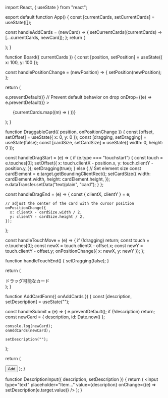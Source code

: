 import React, { useState } from "react";

export default function App() {
const [currentCards, setCurrentCards] = useState([]);

const handleAddCards = (newCard) => {
setCurrentCards((currentCards) => [...currentCards, newCard]);
};
return (
<div
      className="h-screen w-full 
    bg-[url('https://plus.unsplash.com/premium_photo-1725347346926-f568729d43b3?q=80&w=1470&auto=format&fit=crop&ixlib=rb-4.0.3&ixid=M3wxMjA3fDB8MHxwaG90by1wYWdlfHx8fGVufDB8fHx8fA%3D%3D')]
    //  bg-cover bg-center bg-fixed"
    >
<Board currentCards={currentCards} />
<AddCardForm onAddCards={handleAddCards} />
</div>
);
}

function Board({ currentCards }) {
const [position, setPosition] = useState({ x: 100, y: 100 });

const handlePositionChange = (newPosition) => {
setPosition(newPosition);
};

return (
<div
className="h-screen w-full"
// to be recognized as a drop area
onDragOver={(e) => e.preventDefault()}
// Prevent default behavior on drop
onDrop={(e) => e.preventDefault()} >
<ul>
{currentCards.map((m) => (
<DraggableCard
            position={position}
            onPositionChange={handlePositionChange}
          />
))}
</ul>
</div>
);
}

function DraggableCard({ position, onPositionChange }) {
const [offset, setOffset] = useState({ x: 0, y: 0 });
const [dragging, setDragging] = useState(false);
const [cardSize, setCardSize] = useState({ width: 0, height: 0 });

const handleDragStart = (e) => {
if (e.type === "touchstart") {
const touch = e.touches[0];
setOffset({
x: touch.clientX - position.x,
y: touch.clientY - position.y,
});
setDragging(true);
} else {
// Set element size
const cardElement = e.target.getBoundingClientRect();
setCardSize({
width: cardElement.width,
height: cardElement.height,
});
e.dataTransfer.setData("text/plain", "card");
}
};

const handleDragEnd = (e) => {
const { clientX, clientY } = e;

    // adjust the center of the card with the cursor position
    onPositionChange({
      x: clientX - cardSize.width / 2,
      y: clientY - cardSize.height / 2,
    });

};

const handleTouchMove = (e) => {
if (!dragging) return;
const touch = e.touches[0];
const newX = touch.clientX - offset.x;
const newY = touch.clientY - offset.y;
onPositionChange({ x: newX, y: newY });
};

function handleTouchEnd() {
setDragging(false);
}

return (
<div
className={`todo-card absolute w-24 h-12 flex items-center justify-center`}
draggable
onDragStart={handleDragStart}
onDragEnd={handleDragEnd}
onTouchStart={handleDragStart}
onTouchMove={handleTouchMove}
onTouchEnd={handleTouchEnd}
style={{
        position: "absolute",
        top: position.y,
        left: position.x,
        cursor: "grab",
      }} >
ドラッグ可能なカード
</div>
);
}

function AddCardForm({ onAddCards }) {
const [description, setDescription] = useState("");

const handleSubmit = (e) => {
e.preventDefault();
if (!description) return;
const newCard = { description, id: Date.now() };

    console.log(newCard);
    onAddCards(newCard);

    setDescription("");

};

return (
<form className="punk-input" onSubmit={handleSubmit}>
<DescriptionInput
        description={description}
        setDescription={setDescription}
      />
<button>Add</button>
</form>
);
}

function DescriptionInput({ description, setDescription }) {
return (
<input
type="text"
placeholder="Item..."
value={description}
onChange={(e) => setDescription(e.target.value)}
/>
);
}
